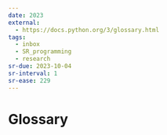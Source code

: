 ```yaml
---
date: 2023
external:
  - https://docs.python.org/3/glossary.html
tags:
  - inbox
  - SR_programming
  - research
sr-due: 2023-10-04
sr-interval: 1
sr-ease: 229
---
```


# Glossary


